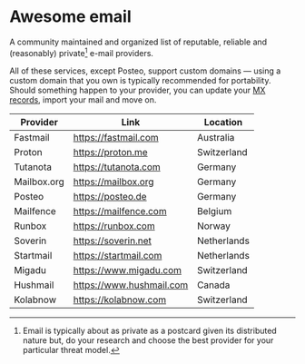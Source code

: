 # Awesome email

A community maintained and organized list of reputable, reliable and (reasonably) private[^1] e-mail providers.

All of these services, except Posteo, support custom domains — using a custom domain that you own is typically recommended for portability. Should something happen to your provider, you can update your [MX records](https://en.wikipedia.org/wiki/MX_record), import your mail and move on.

| Provider    | Link                       | Location    |
|-------------|----------------------------|-------------|
| Fastmail    | <https://fastmail.com>     | Australia   |
| Proton      | <https://proton.me>        | Switzerland |
| Tutanota    | <https://tutanota.com>     | Germany     |
| Mailbox.org | <https://mailbox.org>      | Germany     |
| Posteo      | <https://posteo.de>        | Germany     |
| Mailfence   | <https://mailfence.com>    | Belgium     |
| Runbox      | <https://runbox.com>       | Norway      |
| Soverin     | <https://soverin.net>      | Netherlands |
| Startmail   | <https://startmail.com>    | Netherlands |
| Migadu      | <https://www.migadu.com>   | Switzerland | 
| Hushmail    | <https://www.hushmail.com> | Canada      |
| Kolabnow    | <https://kolabnow.com>     | Switzerland |

[^1]: Email is typically about as private as a postcard given its distributed nature but, do your research and choose
the best provider for your particular threat model.
